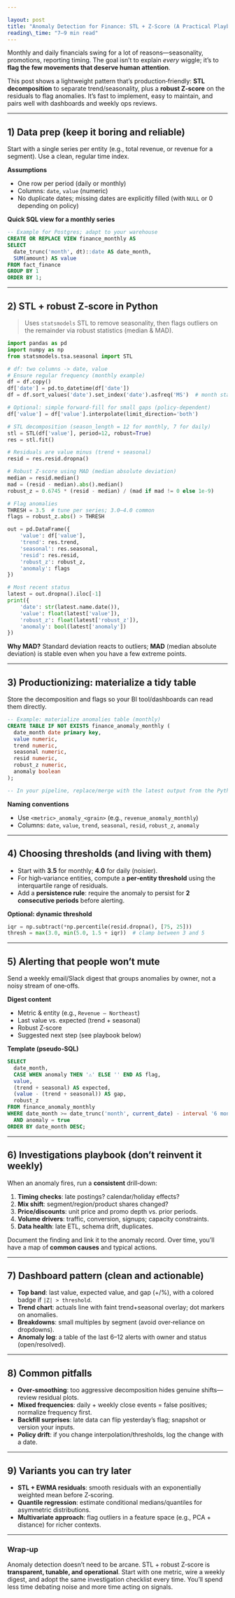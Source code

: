 ```yaml
---

layout: post
title: "Anomaly Detection for Finance: STL + Z‑Score (A Practical Playbook)"
reading\_time: "7–9 min read"
---
```


Monthly and daily financials swing for a lot of reasons—seasonality, promotions, reporting timing. The goal isn’t to explain *every* wiggle; it’s to **flag the few movements that deserve human attention**.

This post shows a lightweight pattern that’s production‑friendly: **STL decomposition** to separate trend/seasonality, plus a **robust Z‑score** on the residuals to flag anomalies. It’s fast to implement, easy to maintain, and pairs well with dashboards and weekly ops reviews.

---

## 1) Data prep (keep it boring and reliable)

Start with a single series per entity (e.g., total revenue, or revenue for a segment). Use a clean, regular time index.

**Assumptions**

* One row per period (daily or monthly)
* Columns: `date`, `value` (numeric)
* No duplicate dates; missing dates are explicitly filled (with `NULL` or 0 depending on policy)

**Quick SQL view for a monthly series**

```sql
-- Example for Postgres; adapt to your warehouse
CREATE OR REPLACE VIEW finance_monthly AS
SELECT
  date_trunc('month', dt)::date AS date_month,
  SUM(amount) AS value
FROM fact_finance
GROUP BY 1
ORDER BY 1;
```

---

## 2) STL + robust Z‑score in Python

> Uses `statsmodels` STL to remove seasonality, then flags outliers on the remainder via robust statistics (median & MAD).

```python
import pandas as pd
import numpy as np
from statsmodels.tsa.seasonal import STL

# df: two columns -> date, value
# Ensure regular frequency (monthly example)
df = df.copy()
df['date'] = pd.to_datetime(df['date'])
df = df.sort_values('date').set_index('date').asfreq('MS')  # month start

# Optional: simple forward-fill for small gaps (policy-dependent)
df['value'] = df['value'].interpolate(limit_direction='both')

# STL decomposition (season_length = 12 for monthly, 7 for daily)
stl = STL(df['value'], period=12, robust=True)
res = stl.fit()

# Residuals are value minus (trend + seasonal)
resid = res.resid.dropna()

# Robust Z-score using MAD (median absolute deviation)
median = resid.median()
mad = (resid - median).abs().median()
robust_z = 0.6745 * (resid - median) / (mad if mad != 0 else 1e-9)

# Flag anomalies
THRESH = 3.5  # tune per series; 3.0–4.0 common
flags = robust_z.abs() > THRESH

out = pd.DataFrame({
    'value': df['value'],
    'trend': res.trend,
    'seasonal': res.seasonal,
    'resid': res.resid,
    'robust_z': robust_z,
    'anomaly': flags
})

# Most recent status
latest = out.dropna().iloc[-1]
print({
    'date': str(latest.name.date()),
    'value': float(latest['value']),
    'robust_z': float(latest['robust_z']),
    'anomaly': bool(latest['anomaly'])
})
```

**Why MAD?** Standard deviation reacts to outliers; **MAD** (median absolute deviation) is stable even when you have a few extreme points.

---

## 3) Productionizing: materialize a tidy table

Store the decomposition and flags so your BI tool/dashboards can read them directly.

```sql
-- Example: materialize anomalies table (monthly)
CREATE TABLE IF NOT EXISTS finance_anomaly_monthly (
  date_month date primary key,
  value numeric,
  trend numeric,
  seasonal numeric,
  resid numeric,
  robust_z numeric,
  anomaly boolean
);

-- In your pipeline, replace/merge with the latest output from the Python job.
```

**Naming conventions**

* Use `<metric>_anomaly_<grain>` (e.g., `revenue_anomaly_monthly`)
* Columns: `date`, `value`, `trend`, `seasonal`, `resid`, `robust_z`, `anomaly`

---

## 4) Choosing thresholds (and living with them)

* Start with **3.5** for monthly; **4.0** for daily (noisier).
* For high‑variance entities, compute a **per‑entity threshold** using the interquartile range of residuals.
* Add a **persistence rule**: require the anomaly to persist for **2 consecutive periods** before alerting.

**Optional: dynamic threshold**

```python
iqr = np.subtract(*np.percentile(resid.dropna(), [75, 25]))
thresh = max(3.0, min(5.0, 1.5 + iqr))  # clamp between 3 and 5
```

---

## 5) Alerting that people won’t mute

Send a weekly email/Slack digest that groups anomalies by owner, not a noisy stream of one‑offs.

**Digest content**

* Metric & entity (e.g., `Revenue — Northeast`)
* Last value vs. expected (trend + seasonal)
* Robust Z‑score
* Suggested next step (see playbook below)

**Template (pseudo‑SQL)**

```sql
SELECT
  date_month,
  CASE WHEN anomaly THEN '⚠️' ELSE '' END AS flag,
  value,
  (trend + seasonal) AS expected,
  (value - (trend + seasonal)) AS gap,
  robust_z
FROM finance_anomaly_monthly
WHERE date_month >= date_trunc('month', current_date) - interval '6 months'
  AND anomaly = true
ORDER BY date_month DESC;
```

---

## 6) Investigations playbook (don’t reinvent it weekly)

When an anomaly fires, run a **consistent** drill‑down:

1. **Timing checks**: late postings? calendar/holiday effects?
2. **Mix shift**: segment/region/product shares changed?
3. **Price/discounts**: unit price and promo depth vs. prior periods.
4. **Volume drivers**: traffic, conversion, signups; capacity constraints.
5. **Data health**: late ETL, schema drift, duplicates.

Document the finding and link it to the anomaly record. Over time, you’ll have a map of **common causes** and typical actions.

---

## 7) Dashboard pattern (clean and actionable)

* **Top band**: last value, expected value, and gap (+/%), with a colored badge if `|Z| > threshold`.
* **Trend chart**: actuals line with faint trend+seasonal overlay; dot markers on anomalies.
* **Breakdowns**: small multiples by segment (avoid over‑reliance on dropdowns).
* **Anomaly log**: a table of the last 6–12 alerts with owner and status (open/resolved).

---

## 8) Common pitfalls

* **Over‑smoothing**: too aggressive decomposition hides genuine shifts—review residual plots.
* **Mixed frequencies**: daily + weekly close events = false positives; normalize frequency first.
* **Backfill surprises**: late data can flip yesterday’s flag; snapshot or version your inputs.
* **Policy drift**: if you change interpolation/thresholds, log the change with a date.

---

## 9) Variants you can try later

* **STL + EWMA residuals**: smooth residuals with an exponentially weighted mean before Z‑scoring.
* **Quantile regression**: estimate conditional medians/quantiles for asymmetric distributions.
* **Multivariate approach**: flag outliers in a feature space (e.g., PCA + distance) for richer contexts.

---

### Wrap‑up

Anomaly detection doesn’t need to be arcane. STL + robust Z‑score is **transparent, tunable, and operational**. Start with one metric, wire a weekly digest, and adopt the same investigation checklist every time. You’ll spend less time debating noise and more time acting on signals.
